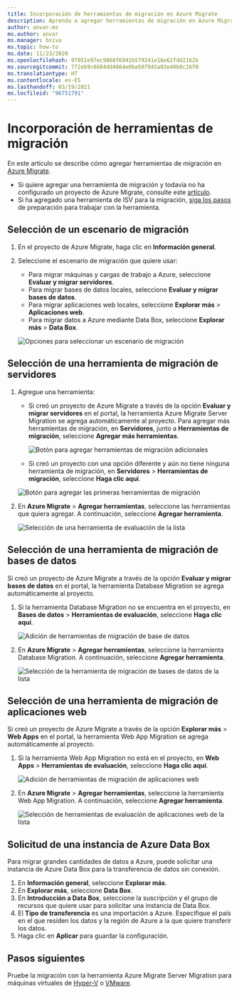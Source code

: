 ```yaml
---
title: Incorporación de herramientas de migración en Azure Migrate
description: Aprenda a agregar herramientas de migración en Azure Migrate.
author: anvar-ms
ms.author: anvar
ms.manager: bsiva
ms.topic: how-to
ms.date: 11/23/2020
ms.openlocfilehash: 97051e97ec9868f6941b579241e16e62fdd2162b
ms.sourcegitcommit: 772eb9c6684dd4864e0ba507945a83e48b8c16f0
ms.translationtype: HT
ms.contentlocale: es-ES
ms.lasthandoff: 03/19/2021
ms.locfileid: "96751791"
---
```

# <a name="add-migration-tools"></a>Incorporación de herramientas de migración

En este artículo se describe cómo agregar herramientas de migración en [Azure Migrate](./migrate-services-overview.md).

- Si quiere agregar una herramienta de migración y todavía no ha configurado un proyecto de Azure Migrate, consulte este [artículo](create-manage-projects.md).
- Si ha agregado una herramienta de ISV para la migración, [siga los pasos](prepare-isv-movere.md) de preparación para trabajar con la herramienta.

## <a name="select-a-migration-scenario"></a>Selección de un escenario de migración

1. En el proyecto de Azure Migrate, haga clic en **Información general**.
2. Seleccione el escenario de migración que quiere usar:

    - Para migrar máquinas y cargas de trabajo a Azure, seleccione **Evaluar y migrar servidores**.
    - Para migrar bases de datos locales, seleccione **Evaluar y migrar bases de datos**.
    - Para migrar aplicaciones web locales, seleccione **Explorar más** > **Aplicaciones web**.
    - Para migrar datos a Azure mediante Data Box, seleccione **Explorar más** > **Data Box**.

    ![Opciones para seleccionar un escenario de migración](./media/how-to-migrate/migrate-scenario.png)


## <a name="select-a-server-migration-tool"></a>Selección de una herramienta de migración de servidores

1. Agregue una herramienta:

    - Si creó un proyecto de Azure Migrate a través de la opción **Evaluar y migrar servidores** en el portal, la herramienta Azure Migrate Server Migration se agrega automáticamente al proyecto. Para agregar más herramientas de migración, en **Servidores**, junto a **Herramientas de migración**, seleccione **Agregar más herramientas**.
    
         ![Botón para agregar herramientas de migración adicionales](./media/how-to-migrate/add-migration-tools.png)

    - Si creó un proyecto con una opción diferente y aún no tiene ninguna herramienta de migración, en **Servidores** > **Herramientas de migración**, seleccione **Haga clic aquí**.

    ![Botón para agregar las primeras herramientas de migración](./media/how-to-migrate/no-migration-tool.png)

2. En **Azure Migrate** > **Agregar herramientas**, seleccione las herramientas que quiera agregar. A continuación, seleccione **Agregar herramienta**.

    ![Selección de una herramienta de evaluación de la lista](./media/how-to-migrate/select-migration-tool.png)


## <a name="select-a-database-migration-tool"></a>Selección de una herramienta de migración de bases de datos

Si creó un proyecto de Azure Migrate a través de la opción **Evaluar y migrar bases de datos** en el portal, la herramienta Database Migration se agrega automáticamente al proyecto. 

1. Si la herramienta Database Migration no se encuentra en el proyecto, en **Bases de datos** > **Herramientas de evaluación**, seleccione **Haga clic aquí**.
    
    ![Adición de herramientas de migración de base de datos](./media/how-to-migrate/no-database-migration-tool.png)


2. En **Azure Migrate** > **Agregar herramientas**, seleccione la herramienta Database Migration. A continuación, seleccione **Agregar herramienta**.

    ![Selección de la herramienta de migración de bases de datos de la lista](./media/how-to-migrate/select-database-migration-tool.png)

    

## <a name="select-a-web-app-migration-tool"></a>Selección de una herramienta de migración de aplicaciones web

Si creó un proyecto de Azure Migrate a través de la opción **Explorar más** > **Web Apps** en el portal, la herramienta Web App Migration se agrega automáticamente al proyecto. 

1. Si la herramienta Web App Migration no está en el proyecto, en **Web Apps** > **Herramientas de evaluación**, seleccione **Haga clic aquí**.

    ![Adición de herramientas de migración de aplicaciones web](./media/how-to-migrate/no-web-app-migration-tool.png)
 

2. En **Azure Migrate** > **Agregar herramientas**, seleccione la herramienta Web App Migration. A continuación, seleccione **Agregar herramienta**.

    ![Selección de herramientas de evaluación de aplicaciones web de la lista](./media/how-to-migrate/select-web-app-migration-tool.png)


## <a name="order-an-azure-data-box"></a>Solicitud de una instancia de Azure Data Box

Para migrar grandes cantidades de datos a Azure, puede solicitar una instancia de Azure Data Box para la transferencia de datos sin conexión.

1. En **Información general**, seleccione **Explorar más**.
2. En **Explorar más**, seleccione **Data Box**.
3. En **Introducción a Data Box**, seleccione la suscripción y el grupo de recursos que quiere usar para solicitar una instancia de Data Box.
4. El **Tipo de transferencia** es una importación a Azure. Especifique el país en el que residen los datos y la región de Azure a la que quiere transferir los datos. 
5. Haga clic en **Aplicar** para guardar la configuración.

## <a name="next-steps"></a>Pasos siguientes

Pruebe la migración con la herramienta Azure Migrate Server Migration para máquinas virtuales de [Hyper-V](tutorial-migrate-hyper-v.md) o [VMware](tutorial-migrate-vmware.md).

